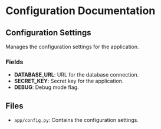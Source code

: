 # Configuration Documentation

## Configuration Settings

Manages the configuration settings for the application.

### Fields

- **DATABASE_URL**: URL for the database connection.
- **SECRET_KEY**: Secret key for the application.
- **DEBUG**: Debug mode flag.

## Files

- `app/config.py`: Contains the configuration settings.